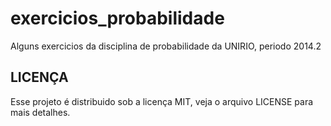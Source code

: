 exercicios_probabilidade
========================

Alguns exercicios da disciplina de probabilidade da UNIRIO, periodo 2014.2


LICENÇA
-------

Esse projeto é distribuido sob a licença MIT, veja o arquivo LICENSE para mais detalhes.
